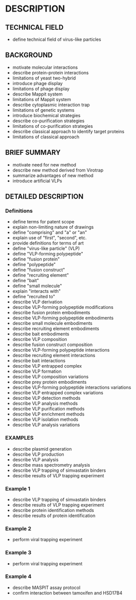 # DESCRIPTION

## TECHNICAL FIELD

- define technical field of virus-like particles

## BACKGROUND

- motivate molecular interactions
- describe protein-protein interactions
- limitations of yeast two-hybrid
- introduce phage display
- limitations of phage display
- describe Mappit system
- limitations of Mappit system
- describe cytoplasmic interaction trap
- limitations of genetic systems
- introduce biochemical strategies
- describe co-purification strategies
- limitations of co-purification strategies
- describe classical approach to identify target proteins
- limitations of classical approach

## BRIEF SUMMARY

- motivate need for new method
- describe new method derived from Virotrap
- summarize advantages of new method
- introduce artificial VLPs

## DETAILED DESCRIPTION

### Definitions

- define terms for patent scope
- explain non-limiting nature of drawings
- define "comprising" and "a" or "an"
- explain use of "first", "second", etc.
- provide definitions for terms of art
- define "virus-like particle" (VLP)
- define "VLP-forming polypeptide"
- define "fusion protein"
- define "polypeptide"
- define "fusion construct"
- define "recruiting element"
- define "bait"
- define "small molecule"
- explain "interacts with"
- define "recruited to"
- describe VLP derivation
- describe VLP-forming polypeptide modifications
- describe fusion protein embodiments
- describe VLP-forming polypeptide embodiments
- describe small molecule embodiments
- describe recruiting element embodiments
- describe bait embodiments
- describe VLP composition
- describe fusion construct composition
- describe VLP-forming polypeptide interactions
- describe recruiting element interactions
- describe bait interactions
- describe VLP entrapped complex
- describe VLP formation
- describe VLP composition variations
- describe prey protein embodiments
- describe VLP-forming polypeptide interactions variations
- describe VLP entrapped complex variations
- describe VLP detection methods
- describe VLP analysis methods
- describe VLP purification methods
- describe VLP enrichment methods
- describe VLP isolation methods
- describe VLP analysis variations

### EXAMPLES

- describe plasmid generation
- describe VLP production
- describe VLP analysis
- describe mass spectrometry analysis
- describe VLP trapping of simvastatin binders
- describe results of VLP trapping experiment

### Example 1

- describe VLP trapping of simvastatin binders
- describe results of VLP trapping experiment
- describe protein identification methods
- describe results of protein identification

### Example 2

- perform viral trapping experiment

### Example 3

- perform viral trapping experiment

### Example 4

- describe MASPIT assay protocol
- confirm interaction between tamoxifen and HSD17B4

